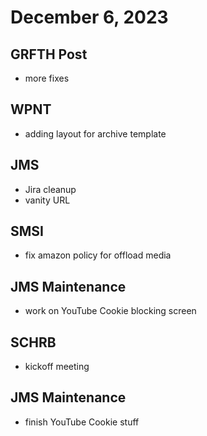 # December 6, 2023

## GRFTH Post
- more fixes

## WPNT
- adding layout for archive template

## JMS
- Jira cleanup
- vanity URL

## SMSI
- fix amazon policy for offload media

## JMS Maintenance
- work on YouTube Cookie blocking screen

## SCHRB
- kickoff meeting

## JMS Maintenance
- finish YouTube Cookie stuff
